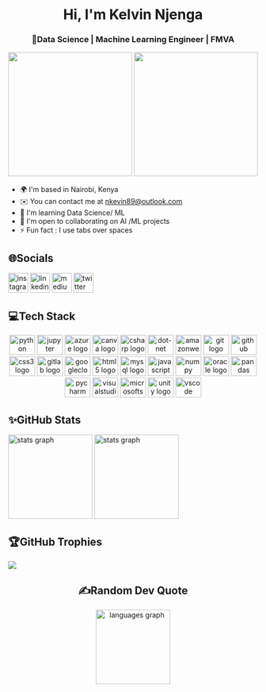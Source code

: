 <h1 align="center">Hi, I'm Kelvin Njenga</h1>
<h3 align="center">💫Data Science
 | Machine Learning Engineer | FMVA</h3>

<div align="left">
 
<img src="https://media.giphy.com/media/QuIxFwQo0RMT1tASlV/giphy.gif"  height = "250" loop=infinite/>
 <img src="https://media.giphy.com/media/wlc1wQBDp9NsjyyTuu/giphy.gif"  height = "250" loop=infinite/>
 </div>

* 🌍  I'm based in Nairobi, Kenya
* ✉️  You can contact me at [nkevin89@outlook.com](mailto:nkevin89@outlook.com)
* 🧠  I'm learning Data Science/ ML
* 🤝  I'm open to collaborating on AI /ML projects
* ⚡  Fun fact : I use tabs over spaces


###
<h2 align="left">🌐Socials</h2>
<div align="left">

<a href="https://instagram.com/_nkevin"><img src="https://img.shields.io/static/v1?message=Instagram&logo=instagram&label=&color=E4405F&logoColor=white&labelColor=&style=for-the-badge" height="40"  alt="instagram logo"  /></a>
<a href="https://linkedin.com/in/kelvin-njenga-94aaa4186/"><img src="https://img.shields.io/static/v1?message=LinkedIn&logo=linkedin&label=&color=0077B5&logoColor=white&labelColor=&style=for-the-badge" height="40" alt="linkedin logo"  /></a>
<a href="https://medium.com/@@n.kevin3h"><img src="https://img.shields.io/static/v1?message=Medium&logo=medium&label=&color=12100E&logoColor=white&labelColor=&style=for-the-badge" height="40" alt="medium logo" /></a> 
<a href="https://twitter.com/nkevin_90"><img src="https://img.shields.io/static/v1?message=Twitter&logo=twitter&label=&color=1DA1F2&logoColor=white&labelColor=&style=for-the-badge" height="40" alt="twitter logo"  /></a>
 

 </div>
<h2 align="left">💻Tech Stack</h2>

<div align="center">
  <img src="https://cdn.jsdelivr.net/gh/devicons/devicon/icons/python/python-original.svg" height="40" width="52" alt="python logo"  />
  <img src="https://cdn.jsdelivr.net/gh/devicons/devicon/icons/jupyter/jupyter-original.svg" height="40" width="52" alt="jupyter logo"  />
  <img src="https://cdn.jsdelivr.net/gh/devicons/devicon/icons/azure/azure-original.svg" height="40" width="52" alt="azure logo"  />
  <img src="https://cdn.jsdelivr.net/gh/devicons/devicon/icons/canva/canva-original.svg" height="40" width="52" alt="canva logo"  />
  <img src="https://cdn.jsdelivr.net/gh/devicons/devicon/icons/csharp/csharp-original.svg" height="40" width="52" alt="csharp logo"  />
  <img src="https://cdn.jsdelivr.net/gh/devicons/devicon/icons/dot-net/dot-net-original.svg" height="40" width="52" alt="dot-net logo"  />
  <img src="https://cdn.jsdelivr.net/gh/devicons/devicon/icons/amazonwebservices/amazonwebservices-original.svg" height="40" width="52" alt="amazonwebservices logo"  />
  <img src="https://cdn.jsdelivr.net/gh/devicons/devicon/icons/git/git-original.svg" height="40" width="52" alt="git logo"  />
  <img src="https://cdn.jsdelivr.net/gh/devicons/devicon/icons/github/github-original.svg" height="40" width="52" alt="github logo"  />
  <img src="https://cdn.jsdelivr.net/gh/devicons/devicon/icons/css3/css3-original.svg" height="40" width="52" alt="css3 logo"  />
  <img src="https://cdn.jsdelivr.net/gh/devicons/devicon/icons/gitlab/gitlab-original.svg" height="40" width="52" alt="gitlab logo"  />
  <img src="https://cdn.jsdelivr.net/gh/devicons/devicon/icons/googlecloud/googlecloud-original.svg" height="40" width="52" alt="googlecloud logo"  />
  <img src="https://cdn.jsdelivr.net/gh/devicons/devicon/icons/html5/html5-original.svg" height="40" width="52" alt="html5 logo"  />
  <img src="https://cdn.jsdelivr.net/gh/devicons/devicon/icons/mysql/mysql-original.svg" height="40" width="52" alt="mysql logo"  />
  <img src="https://cdn.jsdelivr.net/gh/devicons/devicon/icons/javascript/javascript-original.svg" height="40" width="52" alt="javascript logo"  />
  <img src="https://cdn.jsdelivr.net/gh/devicons/devicon/icons/numpy/numpy-original.svg" height="40" width="52" alt="numpy logo"  />
  <img src="https://cdn.jsdelivr.net/gh/devicons/devicon/icons/oracle/oracle-original.svg" height="40" width="52" alt="oracle logo"  />
  <img src="https://cdn.jsdelivr.net/gh/devicons/devicon/icons/pandas/pandas-original.svg" height="40" width="52" alt="pandas logo"  />
  <img src="https://cdn.jsdelivr.net/gh/devicons/devicon/icons/pycharm/pycharm-original.svg" height="40" width="52" alt="pycharm logo"  />
  <img src="https://cdn.jsdelivr.net/gh/devicons/devicon/icons/visualstudio/visualstudio-plain.svg" height="40" width="52" alt="visualstudio logo"  />
  <img src="https://cdn.jsdelivr.net/gh/devicons/devicon/icons/microsoftsqlserver/microsoftsqlserver-plain.svg" height="40" width="52" alt="microsoftsqlserver logo"  />
  <img src="https://cdn.jsdelivr.net/gh/devicons/devicon/icons/unity/unity-original.svg" height="40" width="52" alt="unity logo"  />
  <img src="https://cdn.jsdelivr.net/gh/devicons/devicon/icons/vscode/vscode-original.svg" height="40" width="52" alt="vscode logo"  />
</div>



<h2 align="left">✨GitHub Stats</h2>
<div align="left">
<img src="https://github-readme-stats.vercel.app/api?hide_title=false&hide_rank=false&show_icons=true&include_all_commits=true&count_private=true&disable_animations=false&theme=buefy&locale=en&hide_border=true&username=nkevin90" height="170" alt="stats graph"  />
 <img src="https://github-readme-streak-stats.herokuapp.com/?user=nkevin90&theme=city_light&hide_border=false" height="170"  alt="stats graph"  /> 
</div>
 

<h2 align="left">🏆GitHub Trophies</h2>

![](https://github-profile-trophy.vercel.app/?username=nkevin90&theme=discord&no-frame=false&no-bg=true&margin-w=4)


<h2 align="center">✍️Random Dev Quote</h2>
<div align="center">
<img src="https://quotes-github-readme.vercel.app/api?type=horizontal&theme=dark" height="150" alt="languages graph"  />

</div>

</div>




  
  
 
  
